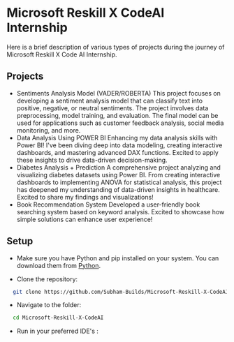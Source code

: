 
# Microsoft Reskill X CodeAI Internship
Here is a brief description of various types of projects during the journey of Microsoft Reskill X Code AI Internship.
## Projects

- Sentiments Analysis Model (VADER/ROBERTA)
This project focuses on developing a sentiment analysis model that can classify text into positive, negative, or neutral sentiments. The project involves data preprocessing, model training, and evaluation. The final model can be used for applications such as customer feedback analysis, social media monitoring, and more.
- Data Analysis Using POWER BI
Enhancing my data analysis skills with Power BI! I've been diving deep into data modeling, creating interactive dashboards, and mastering advanced DAX functions. Excited to apply these insights to drive data-driven decision-making.
- Diabetes Analysis + Prediction
A comprehensive project analyzing and visualizing diabetes datasets using Power BI. From creating interactive dashboards to implementing ANOVA for statistical analysis, this project has deepened my understanding of data-driven insights in healthcare. Excited to share my findings and visualizations!
- Book Recommendation System
Developed a user-friendly book searching system based on keyword analysis. Excited to showcase how simple solutions can enhance user experience!

## Setup
 - Make sure you have Python and pip installed on your system. You can download them from [Python](https://www.python.org/downloads/).

 - Clone the repository:

```bash
  git clone https://github.com/Subham-Builds/Microsoft-Reskill-X-CodeAI
```
 - Navigate to the folder:

```bash
  cd Microsoft-Reskill-X-CodeAI
```
 - Run in your preferred IDE's :

